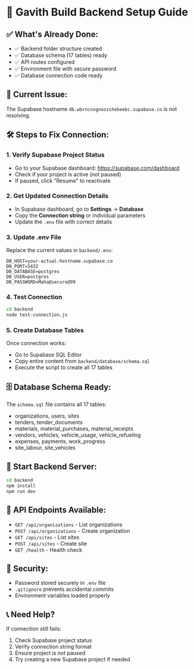 # 🚀 Gavith Build Backend Setup Guide

## ✅ **What's Already Done:**

- ✅ Backend folder structure created
- ✅ Database schema (17 tables) ready
- ✅ API routes configured
- ✅ Environment file with secure password
- ✅ Database connection code ready

## 🔧 **Current Issue:**

The Supabase hostname `db.wbrncnvgnoozshekeebc.supabase.co` is not resolving.

## 🛠️ **Steps to Fix Connection:**

### 1. **Verify Supabase Project Status**

- Go to your Supabase dashboard: https://supabase.com/dashboard
- Check if your project is active (not paused)
- If paused, click "Resume" to reactivate

### 2. **Get Updated Connection Details**

- In Supabase dashboard, go to **Settings** → **Database**
- Copy the **Connection string** or individual parameters
- Update the `.env` file with correct details

### 3. **Update .env File**

Replace the current values in `backend/.env`:

```env
DB_HOST=your-actual-hostname.supabase.co
DB_PORT=5432
DB_DATABASE=postgres
DB_USER=postgres
DB_PASSWORD=Maha@secure@99
```

### 4. **Test Connection**

```bash
cd backend
node test-connection.js
```

### 5. **Create Database Tables**

Once connection works:

- Go to Supabase SQL Editor
- Copy entire content from `backend/database/schema.sql`
- Execute the script to create all 17 tables

## 🗄️ **Database Schema Ready:**

The `schema.sql` file contains all 17 tables:

- organizations, users, sites
- tenders, tender_documents
- materials, material_purchases, material_receipts
- vendors, vehicles, vehicle_usage, vehicle_refueling
- expenses, payments, work_progress
- site_labour, site_vehicles

## 🚀 **Start Backend Server:**

```bash
cd backend
npm install
npm run dev
```

## 🔗 **API Endpoints Available:**

- `GET /api/organizations` - List organizations
- `POST /api/organizations` - Create organization
- `GET /api/sites` - List sites
- `POST /api/sites` - Create site
- `GET /health` - Health check

## 🔐 **Security:**

- Password stored securely in `.env` file
- `.gitignore` prevents accidental commits
- Environment variables loaded properly

## 📞 **Need Help?**

If connection still fails:

1. Check Supabase project status
2. Verify connection string format
3. Ensure project is not paused
4. Try creating a new Supabase project if needed
